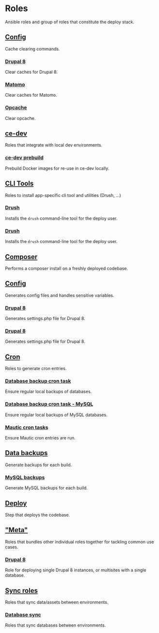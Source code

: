 # Roles
Ansible roles and group of roles that constitute the deploy stack.
<!--TOC-->
## [Config](cache_clear/README.md)
Cache clearing commands.
### [Drupal 8](cache_clear/cache_clear-drupal8/README.md)
Clear caches for Drupal 8.
### [Matomo](cache_clear/cache_clear-matomo/README.md)
Clear caches for Matomo.
### [Opcache](cache_clear/cache_clear-opcache/README.md)
Clear opcache.
## [ce-dev](ce_dev/README.md)
Roles that integrate with local dev environments.

### [ce-dev prebuild](ce_dev/ce_dev_prebuild/README.md)
Prebuild Docker images for re-use in ce-dev locally.
## [CLI Tools](cli/README.md)
Roles to install app-specific cli tool and utilities (Drush, ...)
### [Drush](cli/cachetool/README.md)
Installs the `drush` command-line tool for the deploy user.
### [Drush](cli/drush/README.md)
Installs the `drush` command-line tool for the deploy user.
## [Composer](composer/README.md)
Performs a composer install on a freshly deployed codebase.
## [Config](config_generate/README.md)
Generates config files and handles sensitive variables.
### [Drupal 8](config_generate/config_generate-drupal8/README.md)
Generates settings.php file for Drupal 8.
### [Drupal 8](config_generate/config_generate-matomo/README.md)
Generates settings.php file for Drupal 8.
## [Cron](cron/README.md)
Roles to generate cron entries.
### [Database backup cron task](cron/cron_database_backup/README.md)
Ensure regular local backups of databases.
### [Database backup cron task - MySQL](cron/cron_matomo/README.md)
Ensure regular local backups of MySQL databases.
### [Mautic cron tasks](cron/cron_mautic/README.md)
Ensure Mautic cron entries are run.
## [Data backups](database_backup/README.md)
Generate backups for each build.
### [MySQL backups](database_backup/database_backup-mysql/README.md)
Generate MySQL backups for each build.
## [Deploy](deploy_code/README.md)
Step that deploys the codebase.
## ["Meta"](meta/README.md)
Roles that bundles other individual roles together for tackling common use cases.
### [Drupal 8](meta/deploy-drupal8/README.md)
Role for deploying single Drupal 8 instances, or multisites with a single database.
## [Sync roles](sync/README.md)
Roles that sync data/assets between environments.
### [Database sync](sync/database_sync/README.md)
Roles that sync databases between environments.
<!--ENDTOC-->
